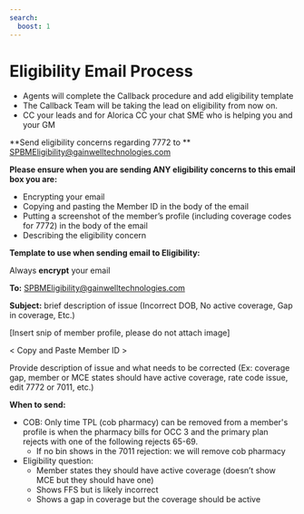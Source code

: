 ```yaml
---
search:
  boost: 1
---
```


# Eligibility Email Process

-	Agents will complete the Callback procedure and add eligibility template 
- The Callback Team will be taking the lead on eligibility from now on. 
- CC your leads and for Alorica CC your chat SME who is helping you and your GM 

**Send eligibility concerns regarding 7772 to ** SPBMEligibility@gainwelltechnologies.com

**Please ensure when you are sending ANY eligibility concerns to this email box you are:**

- Encrypting your email 
- Copying and pasting the Member ID in the body of the email 
- Putting a screenshot of the member’s profile (including coverage codes for 7772) in the body of the email 
- Describing the eligibility concern 

**Template to use when sending email to Eligibility:** 

Always **encrypt** your email 

**To:** SPBMEligibility@gainwelltechnologies.com  

**Subject:** brief description of issue (Incorrect DOB, No active coverage, Gap in coverage, Etc.) 

[Insert snip of member profile, please do not attach image]

< Copy and Paste Member ID > 

Provide description of issue and what needs to be corrected (Ex: coverage gap, member or MCE states should have active coverage, rate code issue, edit 7772 or 7011, etc.) 

**When to send:** 

- COB: Only time TPL (cob pharmacy) can be removed from a member's profile is when the pharmacy bills for OCC 3 and the primary plan rejects with one of the following rejects 65-69.  
   - If no bin shows in the 7011 rejection: we will remove cob pharmacy 
- Eligibility question:  
  - Member states they should have active coverage (doesn’t show MCE but they should have one) 
  - Shows FFS but is likely incorrect 
  - Shows a gap in coverage but the coverage should be active 
